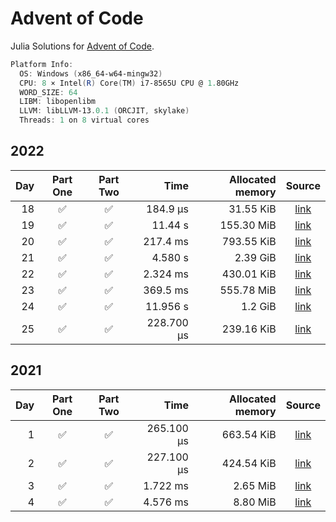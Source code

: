 # Advent of Code

Julia Solutions for [Advent of Code](https://adventofcode.com/2022/day/22).

```powershell
Platform Info:
  OS: Windows (x86_64-w64-mingw32)
  CPU: 8 × Intel(R) Core(TM) i7-8565U CPU @ 1.80GHz
  WORD_SIZE: 64
  LIBM: libopenlibm
  LLVM: libLLVM-13.0.1 (ORCJIT, skylake)
  Threads: 1 on 8 virtual cores
```

## 2022

| Day | Part One |Part Two | Time | Allocated memory | Source |
|----:|:-------: |:-------:|-----:|-----------------:|:------:|
| 18 | :white_check_mark: |  :white_check_mark: | 184.9 μs | 31.55 KiB | [link](https://github.com/jake484/adventofcode/blob/master/2022/day18.jl) |
| 19 | :white_check_mark: |  :white_check_mark: | 11.44 s | 155.30 MiB | [link](https://github.com/jake484/adventofcode/blob/master/2022/day19.jl) |
| 20 | :white_check_mark: |  :white_check_mark: | 217.4 ms | 793.55 KiB | [link](https://github.com/jake484/adventofcode/blob/master/2022/day20.jl) |
| 21 | :white_check_mark: |  :white_check_mark: | 4.580 s | 2.39 GiB | [link](https://github.com/jake484/adventofcode/blob/master/2022/day21.jl) |
| 22 | :white_check_mark: |  :white_check_mark: | 2.324 ms | 430.01 KiB | [link](https://github.com/jake484/adventofcode/blob/master/2022/day22.jl) |
| 23 | :white_check_mark: |  :white_check_mark: | 369.5 ms | 555.78 MiB | [link](https://github.com/jake484/adventofcode/blob/master/2022/day23.jl) |
| 24 | :white_check_mark: |  :white_check_mark: | 11.956 s | 1.2 GiB | [link](https://github.com/jake484/adventofcode/blob/master/2022/day24.jl)
| 25 | :white_check_mark: |  :white_check_mark: | 228.700 μs | 239.16 KiB | [link](https://github.com/jake484/adventofcode/blob/master/2022/day25.jl) |

## 2021

| Day | Part One |Part Two | Time | Allocated memory | Source |
|----:|:-------: |:-------:|-----:|-----------------:|:------:|
| 1 | :white_check_mark: |  :white_check_mark: | 265.100 μs | 663.54 KiB | [link](https://github.com/jake484/adventofcode/blob/master/2021/day1.jl) |
| 2 | :white_check_mark: |  :white_check_mark: | 227.100 μs | 424.54 KiB | [link](https://github.com/jake484/adventofcode/blob/master/2021/day2.jl) |
| 3 | :white_check_mark: |  :white_check_mark: | 1.722 ms | 2.65 MiB | [link](https://github.com/jake484/adventofcode/blob/master/2021/day3.jl) |
| 4 | :white_check_mark: |  :white_check_mark: | 4.576 ms | 8.80 MiB | [link](https://github.com/jake484/adventofcode/blob/master/2021/day4.jl) |
